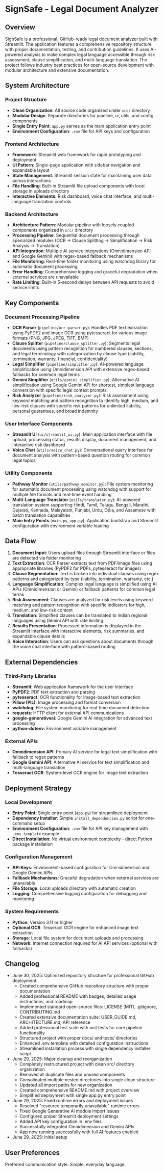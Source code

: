 # SignSafe - Legal Document Analyzer

## Overview

SignSafe is a professional, GitHub-ready legal document analyzer built with Streamlit. The application features a comprehensive repository structure with proper documentation, testing, and contribution guidelines. It uses AI-powered analysis to make complex legal language accessible through risk assessment, clause simplification, and multi-language translation. The project follows industry best practices for open-source development with modular architecture and extensive documentation.

## System Architecture

### Project Structure
- **Clean Organization**: All source code organized under `src/` directory
- **Modular Design**: Separate directories for pipeline, ui, utils, and config components
- **Single Entry Point**: `app.py` serves as the main application entry point
- **Environment Configuration**: `.env` file for API keys and configuration

### Frontend Architecture
- **Framework**: Streamlit web framework for rapid prototyping and deployment
- **UI Pattern**: Single-page application with sidebar navigation and expandable layout
- **State Management**: Streamlit session state for maintaining user data across interactions
- **File Handling**: Built-in Streamlit file upload components with local storage in uploads directory
- **Interactive Elements**: Risk dashboard, voice chat interface, and multi-language translation controls

### Backend Architecture
- **Architecture Pattern**: Modular pipeline with loosely coupled components organized in `src/` directory
- **Processing Pipeline**: Sequential document processing through specialized modules (OCR → Clause Splitting → Simplification → Risk Analysis → Translation)
- **API Integration**: Multiple AI service integrations (Omnidimension API and Google Gemini) with regex-based fallback mechanisms
- **File Monitoring**: Real-time folder monitoring using watchdog library for automatic document processing
- **Error Handling**: Comprehensive logging and graceful degradation when external services are unavailable
- **Rate Limiting**: Built-in 5-second delays between API requests to avoid service limits

## Key Components

### Document Processing Pipeline
- **OCR Parser** (`pipeline/ocr_parser.py`): Handles PDF text extraction using PyPDF2 and image OCR using pytesseract for various image formats (PNG, JPG, JPEG, TIFF, BMP)
- **Clause Splitter** (`pipeline/clause_splitter.py`): Segments legal documents using pattern recognition for numbered clauses, sections, and legal terminology with categorization by clause type (liability, termination, warranty, financial, confidentiality)
- **Legal Simplifier** (`pipeline/simplifier.py`): AI-powered language simplification using Omnidimension API with extensive regex-based fallbacks for common legal terms
- **Gemini Simplifier** (`utils/gemini_simplifier.py`): Alternative AI simplification using Google Gemini API for shortest, simplest language conversion with specific legal context prompts
- **Risk Analyzer** (`pipeline/risk_analyzer.py`): Risk assessment using keyword matching and pattern recognition to identify high, medium, and low-risk clauses with specific risk patterns for unlimited liability, personal guarantees, and broad indemnity

### User Interface Components
- **Streamlit UI** (`ui/streamlit_ui.py`): Main application interface with file upload, processing status, results display, document management, and interactive risk dashboard
- **Voice Chat** (`utils/voice_chat.py`): Conversational query interface for document analysis with pattern-based question routing for common legal topics

### Utility Components
- **Pathway Monitor** (`utils/pathway_monitor.py`): File system monitoring for automatic document processing using watchdog with support for multiple file formats and real-time event handling
- **Multi-Language Translator** (`utils/translator.py`): AI-powered translation system supporting Hindi, Tamil, Telugu, Bengali, Marathi, Gujarati, Kannada, Malayalam, Punjabi, Urdu, Odia, and Assamese with batch translation capabilities
- **Main Entry Points** (`main.py`, `app.py`): Application bootstrap and Streamlit configuration with environment variable loading

## Data Flow

1. **Document Input**: Users upload files through Streamlit interface or files are detected via folder monitoring
2. **Text Extraction**: OCR Parser extracts text from PDF/image files using appropriate libraries (PyPDF2 for PDFs, pytesseract for images)
3. **Clause Segmentation**: Text is broken into individual clauses using regex patterns and categorized by type (liability, termination, warranty, etc.)
4. **Language Simplification**: Complex legal language is simplified using AI APIs (Omnidimension or Gemini) or fallback patterns for common legal terms
5. **Risk Assessment**: Clauses are analyzed for risk levels using keyword matching and pattern recognition with specific indicators for high, medium, and low-risk content
6. **Translation**: Simplified clauses can be translated to Indian regional languages using Gemini API with rate limiting
7. **Results Presentation**: Processed information is displayed in the Streamlit interface with interactive elements, risk summaries, and expandable clause details
8. **Voice Interaction**: Users can ask questions about documents through the voice chat interface with pattern-based routing

## External Dependencies

### Third-Party Libraries
- **Streamlit**: Web application framework for the user interface
- **PyPDF2**: PDF text extraction and parsing
- **pytesseract**: OCR functionality for image-based text extraction
- **Pillow (PIL)**: Image processing and format conversion
- **watchdog**: File system monitoring for real-time document detection
- **requests**: HTTP client for external API communications
- **google-generativeai**: Google Gemini AI integration for advanced text processing
- **python-dotenv**: Environment variable management

### External APIs
- **Omnidimension API**: Primary AI service for legal text simplification with fallback to regex patterns
- **Google Gemini API**: Alternative AI service for text simplification and multi-language translation
- **Tesseract OCR**: System-level OCR engine for image text extraction

## Deployment Strategy

### Local Development
- **Entry Point**: Single entry point (`app.py`) for streamlined deployment
- **Dependency Installer**: Simple `install_dependencies.py` script for one-command setup
- **Environment Configuration**: `.env` file for API key management with `.env.template` example
- **Direct Installation**: No virtual environment complexity - direct Python package installation

### Configuration Management
- **API Keys**: Environment-based configuration for Omnidimension and Google Gemini APIs
- **Fallback Mechanisms**: Graceful degradation when external services are unavailable
- **File Storage**: Local uploads directory with automatic creation
- **Logging**: Comprehensive logging configuration for debugging and monitoring

### System Requirements
- **Python**: Version 3.11 or higher
- **Optional OCR**: Tesseract OCR engine for enhanced image text extraction
- **Storage**: Local file system for document uploads and processing
- **Network**: Internet connection required for AI API services (optional with fallbacks)

## Changelog

- June 30, 2025: Optimized repository structure for professional GitHub deployment
  - Created comprehensive GitHub repository structure with proper documentation
  - Added professional README with badges, detailed usage instructions, and roadmap
  - Implemented standard open-source files: LICENSE (MIT), .gitignore, CONTRIBUTING.md
  - Created extensive documentation suite: USER_GUIDE.md, ARCHITECTURE.md, API reference
  - Added professional test suite with unit tests for core pipeline functionality
  - Structured project with proper docs/ and tests/ directories
  - Enhanced .env.template with detailed configuration instructions
  - Streamlined installation process with single dependency installer script
- June 29, 2025: Major cleanup and reorganization
  - Completely restructured project with clean src/ directory organization
  - Removed all duplicate files and unused components
  - Consolidated multiple nested directories into single clean structure
  - Updated all import paths for new organization
  - Created comprehensive README.md with project overview
  - Simplified deployment with single app.py entry point
- June 29, 2025: Fixed runtime errors and deployment issues
  - Resolved "resource temporarily unavailable" runtime errors
  - Fixed Google Generative AI module import issues
  - Configured proper Streamlit deployment settings
  - Added API key configuration in .env files
  - Successfully integrated Omnidimension and Gemini APIs
  - App now running successfully with full AI features enabled
- June 29, 2025: Initial setup

## User Preferences

Preferred communication style: Simple, everyday language.